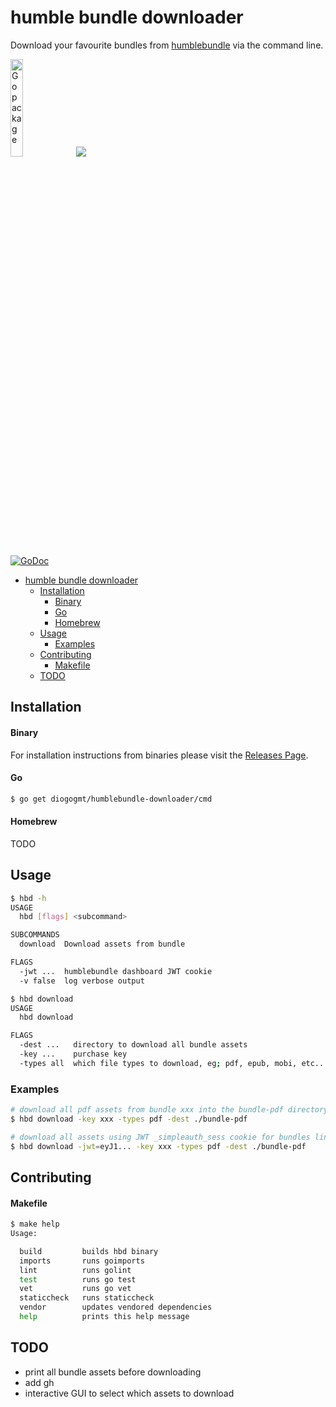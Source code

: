 # humble bundle downloader
Download your favourite bundles from [humblebundle](https://www.humblebundle.com/) via the command line.

<a href="http://golang.org"><img alt="Go package" src="https://golang.org/doc/gopher/appenginegophercolor.jpg" width="20%" /></a>
<a href="http://trello.com"><img src="http://www.gamasutra.com/db_area/images/news/2017/Feb/291206/humblebundle128.jpg"></a>

[![GoDoc](https://img.shields.io/badge/godoc-reference-5272B4.svg?style=for-the-badge)](https://godoc.org/github.com/diogogmt/humblebundle-downloader)


- [humble bundle downloader](#humble-bundle-downloader)
  - [Installation](#installation)
      - [Binary](#binary)
      - [Go](#go)
      - [Homebrew](#homebrew)
  - [Usage](#usage)
    - [Examples](#examples)
  - [Contributing](#contributing)
      - [Makefile](#makefile)
  - [TODO](#todo)

## Installation

#### Binary

For installation instructions from binaries please visit the [Releases Page](https://diogogmt/humblebundle-downloader/releases).

#### Go

```bash
$ go get diogogmt/humblebundle-downloader/cmd
```

#### Homebrew

TODO

## Usage

```bash
$ hbd -h
USAGE
  hbd [flags] <subcommand>

SUBCOMMANDS
  download  Download assets from bundle

FLAGS
  -jwt ...  humblebundle dashboard JWT cookie
  -v false  log verbose output
```

```bash
$ hbd download
USAGE
  hbd download

FLAGS
  -dest ...   directory to download all bundle assets
  -key ...    purchase key
  -types all  which file types to download, eg; pdf, epub, mobi, etc...
```

### Examples

```bash
# download all pdf assets from bundle xxx into the bundle-pdf directory
$ hbd download -key xxx -types pdf -dest ./bundle-pdf

# download all assets using JWT _simpleauth_sess cookie for bundles linked to an account
$ hbd download -jwt=eyJ1... -key xxx -types pdf -dest ./bundle-pdf
```

## Contributing

#### Makefile

```bash
$ make help
Usage: 

  build         builds hbd binary
  imports       runs goimports
  lint          runs golint
  test          runs go test
  vet           runs go vet
  staticcheck   runs staticcheck
  vendor        updates vendored dependencies
  help          prints this help message
```

## TODO

* print all bundle assets before downloading
* add gh
* interactive GUI to select which assets to download